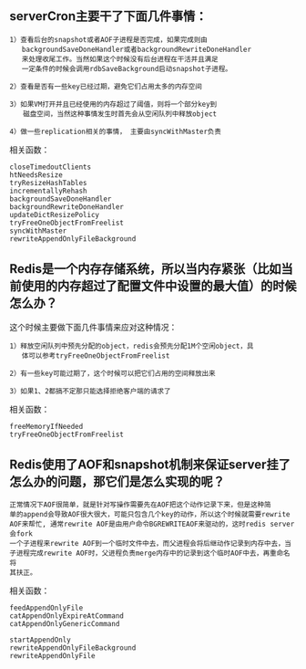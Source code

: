## serverCron主要干了下面几件事情： ##
```
1）查看后台的snapshot或者AOF子进程是否完成，如果完成则由
   backgroundSaveDoneHandler或者backgroundRewriteDoneHandler
   来处理收尾工作。当然如果这个时候没有后台进程在干活并且满足
   一定条件的时候会调用rdbSaveBackground启动snapshot子进程。

2）查看是否有一些key已经过期，避免它们占用太多的内存空间   

3）如果VM打开并且已经使用的内存超过了阈值，则将一个部分key到
　　磁盘空间，当然这种事情发生时首先会从空闲队列中释放object

4）做一些replication相关的事情， 主要由syncWithMaster负责
```

相关函数：
```
closeTimedoutClients
htNeedsResize
tryResizeHashTables
incrementallyRehash
backgroundSaveDoneHandler
backgroundRewriteDoneHandler
updateDictResizePolicy
tryFreeOneObjectFromFreelist
syncWithMaster
rewriteAppendOnlyFileBackground
```

## Redis是一个内存存储系统，所以当内存紧张（比如当前使用的内存超过了配置文件中设置的最大值）的时候怎么办？ ##

这个时候主要做下面几件事情来应对这种情况：
```
1）释放空闲队列中预先分配的object，redis会预先分配1M个空闲object，具
   体可以参考tryFreeOneObjectFromFreelist

2）有一些key可能过期了，这个时候可以把它们占用的空间释放出来

3）如果1、2都搞不定那只能选择拒绝客户端的请求了
```

相关函数：
```
freeMemoryIfNeeded
tryFreeOneObjectFromFreelist
```

## Redis使用了AOF和snapshot机制来保证server挂了怎么办的问题，那它们是怎么实现的呢？ ##
```
正常情况下AOF很简单，就是针对写操作需要先在AOF把这个动作记录下来，但是这种简
单的append会导致AOF很大很大，可能只包含几个key的动作，所以这个时候就需要rewrite
AOF来帮忙, 通常rewrite AOF是由用户命令BGREWRITEAOF来驱动的，这时redis server会fork
一个子进程来rewrite AOF到一个临时文件中去，而父进程会将后继动作记录到内存中去，当
子进程完成rewrite AOF时，父进程负责merge内存中的记录到这个临时AOF中去，再重命名将
其扶正。
```
相关函数：
```
feedAppendOnlyFile
catAppendOnlyExpireAtCommand
catAppendOnlyGenericCommand

startAppendOnly
rewriteAppendOnlyFileBackground
rewriteAppendOnlyFile
```
